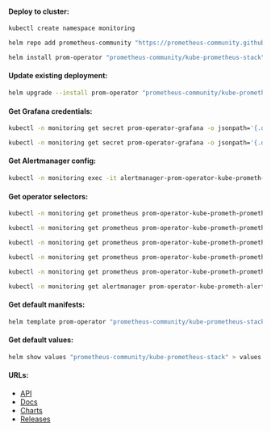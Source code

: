 #### Deploy to cluster:
```bash
kubectl create namespace monitoring
```
```bash
helm repo add prometheus-community "https://prometheus-community.github.io/helm-charts" && helm repo update
```
```bash
helm install prom-operator "prometheus-community/kube-prometheus-stack" -f k3s-values.yml -n monitoring
```

#### Update existing deployment:
```bash
helm upgrade --install prom-operator "prometheus-community/kube-prometheus-stack" -f k3s-values.yml -n monitoring
```

#### Get Grafana credentials:
```bash
kubectl -n monitoring get secret prom-operator-grafana -o jsonpath='{.data.admin-user}' | base64 -d
```
```bash
kubectl -n monitoring get secret prom-operator-grafana -o jsonpath='{.data.admin-password}' | base64 -d
```

#### Get Alertmanager config:
```bash
kubectl -n monitoring exec -it alertmanager-prom-operator-kube-prometh-alertmanager-0 -- cat /etc/alertmanager/config_out/alertmanager.env.yaml
```

#### Get operator selectors:
```bash
kubectl -n monitoring get prometheus prom-operator-kube-prometh-prometheus -o jsonpath='{.spec.podMonitorSelector}'
```
```bash
kubectl -n monitoring get prometheus prom-operator-kube-prometh-prometheus -o jsonpath='{.spec.probeSelector}'
```
```bash
kubectl -n monitoring get prometheus prom-operator-kube-prometh-prometheus -o jsonpath='{.spec.ruleSelector}'
```
```bash
kubectl -n monitoring get prometheus prom-operator-kube-prometh-prometheus -o jsonpath='{.spec.scrapeConfigSelector}'
```
```bash
kubectl -n monitoring get prometheus prom-operator-kube-prometh-prometheus -o jsonpath='{.spec.serviceMonitorSelector}'
```
```bash
kubectl -n monitoring get alertmanager prom-operator-kube-prometh-alertmanager -o jsonpath='{.spec.alertmanagerConfigSelector}'
```

#### Get default manifests:
```bash
helm template prom-operator "prometheus-community/kube-prometheus-stack" > manifests.yml
```

#### Get default values:
```bash
helm show values "prometheus-community/kube-prometheus-stack" > values.yml
```

#### URLs:
- [API](https://prometheus-operator.dev/docs/operator/api/)
- [Docs](https://prometheus-operator.dev/docs/prologue/introduction/)
- [Charts](https://github.com/prometheus-community/helm-charts/tree/main/charts/kube-prometheus-stack)
- [Releases](https://github.com/prometheus-operator/prometheus-operator/releases)

